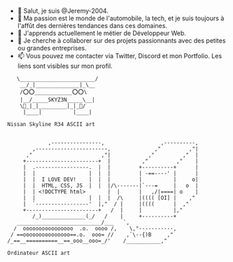 - 👋 Salut, je suis @Jeremy-2004.
- 👀 Ma passion est le monde de l'automobile, la tech, et je suis toujours à l'affût des dernières tendances dans ces domaines.
- 🌱 J'apprends actuellement le métier de Développeur Web.
- 💞️ Je cherche à collaborer sur des projets passionnants avec des petites ou grandes entreprises.
- 📫 Vous pouvez me contacter via Twitter, Discord et mon Portfolio. Les liens sont visibles sur mon profil.
```
   \________________________/
    __/_|______________|_\__
    /⭕️⭕️____________⭕️⭕️\
    |__/_____SKYZ3N_____\__|
    \🔘_|_|_________|_|_🔘/
     |____|          |____|

Nissan Skyline R34 ASCII art

	
             ,----------------,                  ,----------,
        ,-----------------------,              ,"         ,"|
      ,"                      ,"|            ,"         ,"  |
     +-----------------------+  |          ,"         ,"    |
     |  .-----------------.  |  |         +----------+      |
     |  |                 |  |  |         | -==----' |      |
     |  |  I LOVE DEV!    |  |  |         |          |     o|
     |  |  HTML, CSS, JS  |  |  |/\-------|`---=     |   o  |
     |  | <!DOCTYPE html>       |  |      |   ,/|====| o    |      
     |  |                 |  |  |  /\     |(((( [OI] |    ,"
     |  `-----------------'  |,"  / |     |((((      |  ,"
     +-----------------------+   /  |     |          |,"
        /_)______________(_/   /    |     +----------+
   ___________________________/___   `,
  /  oooooooooooooooo  .o.  oooo /,    \,"-----------,
 / ==ooooooooooooooo==.o.  ooo= //    ,`\--{)B     ,"
/_==__==========__==_ooo__ooo=_/'    /___________,"

Ordinateur ASCII art
```
<!---
Jeremy-2004/Jeremy-2004 est un dépôt ✨ spécial ✨ car son `README.md` (ce fichier) apparaît sur votre profil GitHub.
Vous pouvez cliquer sur le lien Aperçu pour voir vos modifications.
---!>
